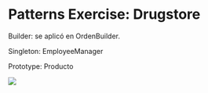 # Patterns Exercise: Drugstore

Builder: se aplicó en OrdenBuilder.

Singleton: EmployeeManager

Prototype: Producto

![](Patterns-Drugstore\assets\Patron_Diseño-Página-3.drawio.png)